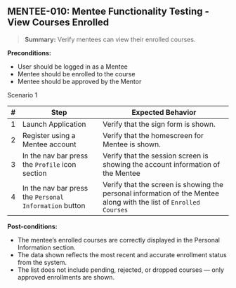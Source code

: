 ## **MENTEE-010:** Mentee Functionality Testing - View Courses Enrolled  

> **Summary:** Verify mentees can view their enrolled courses.  <br>

**Preconditions:**  
- User should be logged in as a Mentee
- Mentee should be enrolled to the course
- Mentee should be approved by the Mentor

Scenario 1 

 | \# | Step | Expected Behavior | 
 |----|------|-------------------| 
 |  1 |  Launch Application    | Verify that the sign form is shown.   | 
 |  2 |  Register using a Mentee account   | Verify that the homescreen for Mentee is shown.  | 
 |  3 |  In the nav bar press the `Profile` icon section    | Verify that the session screen is showing the account information of the Mentee   |  
 |  4 |  In the nav bar press the `Personal Information` button    | Verify that the screen is showing the personal information of the Mentee along with the list of `Enrolled Courses`   | 

**Post-conditions:**  

 - The mentee’s enrolled courses are correctly displayed in the Personal Information section. 
 - The data shown reflects the most recent and accurate enrollment status from the system.
 - The list does not include pending, rejected, or dropped courses — only approved enrollments are shown.

